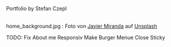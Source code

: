 P o r t f o l i o  by Stefan Czepl<br><br>

home_background.jpg : Foto von <a href="https://unsplash.com/de/@nuvaproductions?utm_source=unsplash&utm_medium=referral&utm_content=creditCopyText">Javier Miranda</a> auf <a href="https://unsplash.com/de/fotos/MrWOCGKFVDg?utm_source=unsplash&utm_medium=referral&utm_content=creditCopyText">Unsplash</a> <br>

TODO:
Fix About me Responsiv
Make Burger Menue Close Sticky
 
